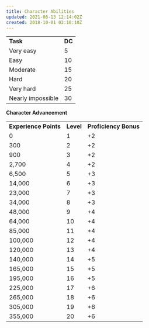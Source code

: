 ```yaml
---
title: Character Abilities
updated: 2021-06-13 12:14:02Z
created: 2018-10-01 02:10:10Z
---
```



|                   |        |
|-------------------|--------|
| **Task**          | **DC** |
| Very easy         | 5      |
| Easy              | 10     |
| Moderate          | 15     |
| Hard              | 20     |
| Very hard         | 25     |
| Nearly impossible | 30     |

**Character Advancement**

|                       |           |                       |
|-----------------------|-----------|-----------------------|
| **Experience Points** | **Level** | **Proficiency Bonus** |
| 0                     | 1         | +2                    |
| 300                   | 2         | +2                    |
| 900                   | 3         | +2                    |
| 2,700                 | 4         | +2                    |
| 6,500                 | 5         | +3                    |
| 14,000                | 6         | +3                    |
| 23,000                | 7         | +3                    |
| 34,000                | 8         | +3                    |
| 48,000                | 9         | +4                    |
| 64,000                | 10        | +4                    |
| 85,000                | 11        | +4                    |
| 100,000               | 12        | +4                    |
| 120,000               | 13        | +4                    |
| 140,000               | 14        | +5                    |
| 165,000               | 15        | +5                    |
| 195,000               | 16        | +5                    |
| 225,000               | 17        | +6                    |
| 265,000               | 18        | +6                    |
| 305,000               | 19        | +6                    |
| 355,000               | 20        | +6                    |
